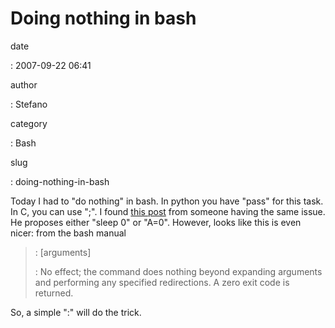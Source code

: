 Doing nothing in bash
=====================

date

:   2007-09-22 06:41

author

:   Stefano

category

:   Bash

slug

:   doing-nothing-in-bash

Today I had to \"do nothing\" in bash. In python you have \"pass\" for
this task. In C, you can use \";\". I found [this
post](http://ynniv.com/blog/2005/04/doing-nothing-in-bash.html) from
someone having the same issue. He proposes either \"sleep 0\" or
\"A=0\". However, looks like this is even nicer: from the bash manual

> : \[arguments\]
>
> :   No effect; the command does nothing beyond expanding arguments and
>     performing any specified redirections. A zero exit code is
>     returned.
>
So, a simple \":\" will do the trick.

